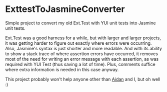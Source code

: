 ExttestToJasmineConverter
=========================

Simple project to convert my old Ext.Test with YUI unit tests into Jasmine unit tests.

Ext.Test was a good harness for a while, but with larger and larger projects, it was getting harder to figure out exactly where errors were occurring. Also, Jasmine's syntax is just shorter and more readable. And with its ability to show a stack trace of where assertion errors have occurred, it removes most of the need for writing an error message with each assertion, as was required with YUI Test (thus saving a lot of time). Plus, comments suffice where extra information is needed in this case anyway.

This project probably won't help anyone other than [Aidan](https://github.com/afeld) and I, but oh well :)
